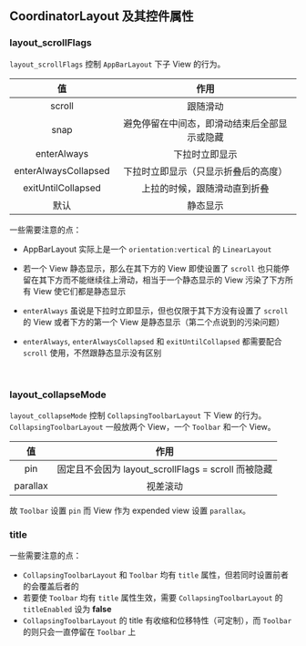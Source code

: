 ## CoordinatorLayout 及其控件属性

### layout_scrollFlags

`layout_scrollFlags` 控制 `AppBarLayout` 下子 View 的行为。

|          值           |           作用           |
| :------------------: | :--------------------: |
|        scroll        |          跟随滑动          |
|         snap         | 避免停留在中间态，即滑动结束后全部显示或隐藏 |
|     enterAlways      |        下拉时立即显示         |
| enterAlwaysCollapsed |   下拉时立即显示（只显示折叠后的高度）   |
|  exitUntilCollapsed  |     上拉的时候，跟随滑动直到折叠     |
|          默认          |          静态显示          |

一些需要注意的点：

* AppBarLayout 实际上是一个 `orientation:vertical` 的 `LinearLayout` 

* 若一个 View 静态显示，那么在其下方的 View 即使设置了 `scroll` 也只能停留在其下方而不能继续往上滑动，相当于一个静态显示的 View 污染了下方所有 View 使它们都是静态显示

* `enterAlways` 虽说是下拉时立即显示，但也仅限于其下方没有设置了 `scroll` 的 View 或者下方的第一个 View 是静态显示（第二个点说到的污染问题）

* `enterAlways`, `enterAlwaysCollapsed` 和 `exitUntilCollapsed` 都需要配合 `scroll` 使用，不然跟静态显示没有区别

  ​

### layout_collapseMode

`layout_collapseMode` 控制 `CollapsingToolbarLayout` 下 View 的行为。`CollapsingToolbarLayout` 一般放两个 View，一个 `Toolbar` 和一个 View。

|    值     |                    作用                    |
| :------: | :--------------------------------------: |
|   pin    | 固定且不会因为 layout_scrollFlags = scroll 而被隐藏 |
| parallax |                   视差滚动                   |

故 `Toolbar` 设置 `pin` 而 View 作为 expended view 设置 `parallax`。



### title

一些需要注意的点：

* `CollapsingToolbarLayout` 和 `Toolbar` 均有 `title` 属性，但若同时设置前者的会覆盖后者的
* 若要使 `Toolbar` 均有 `title` 属性生效，需要 `CollapsingToolbarLayout` 的 `titleEnabled` 设为 **false**
* `CollapsingToolbarLayout` 的 title 有收缩和位移特性（可定制），而 `Toolbar` 的则只会一直停留在 `Toolbar` 上